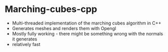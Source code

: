 # Marching-cubes-cpp
- Multi-threaded implementation of the marching cubes algorithm in C++
- Generates meshes and renders them with Opengl
- Mostly fully working - there might be something wrong with the normals it generates
- relatively fast
